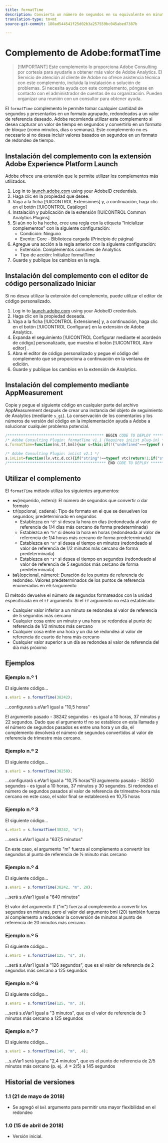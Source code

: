 ```yaml
---
title: formatTime
description: Convierta un número de segundos en su equivalente en minutos, horas, etc.
translation-type: tm+mt
source-git-commit: 180ad544541f25d02b3a257559bc045abed7387b

---
```



# Complemento de Adobe:formatTime

> [!IMPORTANT] Este complemento lo proporciona Adobe Consulting por cortesía para ayudarle a obtener más valor de Adobe Analytics. El Servicio de atención al cliente de Adobe no ofrece asistencia técnica con este complemento, incluida la instalación o solución de problemas. Si necesita ayuda con este complemento, póngase en contacto con el administrador de cuentas de su organización. Pueden organizar una reunión con un consultor para obtener ayuda.

El `formatTime` complemento le permite tomar cualquier cantidad de segundos y presentarlos en un formato agrupado, redondeados a un valor de referencia deseado. Adobe recomienda utilizar este complemento si desea capturar un valor de tiempo en segundos y convertirlo en un formato de bloque (como minutos, días o semanas). Este complemento no es necesario si no desea incluir valores basados en segundos en un formato de redondeo de tiempo.

## Instalación del complemento con la extensión Adobe Experience Platform Launch

Adobe ofrece una extensión que le permite utilizar los complementos más utilizados.

1. Log in to [launch.adobe.com](https://launch.adobe.com) using your AdobeID credentials.
1. Haga clic en la propiedad que desee.
1. Vaya a la ficha [!UICONTROL Extensiones] y, a continuación, haga clic en el botón [!UICONTROL Catálogo]
1. Instalación y publicación de la extensión [!UICONTROL Common Analytics Plugins]
1. Si aún no lo ha hecho, cree una regla con la etiqueta &quot;Inicializar complementos&quot; con la siguiente configuración:
   * Condición: Ninguno
   * Evento: Core - Biblioteca cargada (Principio de página)
1. Agregue una acción a la regla anterior con la siguiente configuración:
   * Extensión: Complementos comunes de Analytics
   * Tipo de acción: Initialize formatTime
1. Guarde y publique los cambios en la regla.

## Instalación del complemento con el editor de código personalizado Iniciar

Si no desea utilizar la extensión del complemento, puede utilizar el editor de código personalizado.

1. Log in to [launch.adobe.com](https://launch.adobe.com) using your AdobeID credentials.
1. Haga clic en la propiedad deseada.
1. Vaya a la ficha [!UICONTROL Extensiones] y, a continuación, haga clic en el botón [!UICONTROL Configurar] en la extensión de Adobe Analytics.
1. Expanda el seguimiento [!UICONTROL Configurar mediante el acordeón de código] personalizado, que muestra el botón [!UICONTROL Abrir editor] .
1. Abra el editor de código personalizado y pegue el código del complemento que se proporciona a continuación en la ventana de edición.
1. Guarde y publique los cambios en la extensión de Analytics.

## Instalación del complemento mediante AppMeasurement

Copie y pegue el siguiente código en cualquier parte del archivo AppMeasurement después de crear una instancia del objeto de seguimiento de Analytics (mediante `s_gi`). La conservación de los comentarios y los números de versión del código en la implementación ayuda a Adobe a solucionar cualquier problema potencial.

```js
/******************************************* BEGIN CODE TO DEPLOY *******************************************/
/* Adobe Consulting Plugin: formatTime v1.1 (Requires inList plug-in) */
s.formatTime=function(ns,tf,bml){var s=this;if(!("undefined"===typeof ns||isNaN(ns)||0>Number(ns))){if("string"===typeof tf&&"d"===tf||("string"!==typeof tf||!s.inList("h,m,s",tf))&&86400<=ns){tf=86400;var d="days";bml=isNaN(bml)?1:tf/(bml*tf)} else"string"===typeof tf&&"h"===tf||("string"!==typeof tf||!s.inList("m,s",tf))&&3600<=ns?(tf=3600,d="hours", bml=isNaN(bml)?4: tf/(bml*tf)):"string"===typeof tf&&"m"===tf||("string"!==typeof tf||!s.inList("s",tf))&&60<=ns?(tf=60,d="minutes",bml=isNaN(bml)?2: tf/(bml*tf)):(tf=1,d="seconds",bml=isNaN(bml)?.2:tf/bml);ns=Math.round(ns*bml/tf)/bml+" "+d;0===ns.indexOf("1 ")&&(ns=ns.substring(0, ns.length-1));return ns}};

/* Adobe Consulting Plugin: inList v2.1 */
s.inList=function(lv,vtc,d,cc){if("string"!==typeof vtc)return!1;if("string"===typeof lv)lv=lv.split(d||",");else if("object"!== typeof lv)return!1;d=0;for(var e=lv.length;d<e;d++)if(1==cc&&vtc===lv[d]||vtc.toLowerCase()===lv[d].toLowerCase())return!0;return!1};
/******************************************** END CODE TO DEPLOY ********************************************/
```

## Utilizar el complemento

El `formatTime` método utiliza los siguientes argumentos:

* **`ns`**(requerido, entero): El número de segundos que convertir o dar formato
* **`tf`**(opcional, cadena): Tipo de formato en el que se devuelven los segundos; predeterminado en segundos
   * Establezca en `"d"` si desea la hora en días (redondeada al valor de referencia de 1/4 días más cercano de forma predeterminada)
   * Establezca en `"h"` si desea la hora en horas (redondeada al valor de referencia de 1/4 horas más cercano de forma predeterminada)
   * Establezca en `"m"` si desea el tiempo en minutos (redondeado al valor de referencia de 1/2 minutos más cercano de forma predeterminada)
   * Establezca en `"s"` si desea el tiempo en segundos (redondeado al valor de referencia de 5 segundos más cercano de forma predeterminada)
* **`bml`**(opcional, número): Duración de los puntos de referencia de redondeo. Valores predeterminados de los puntos de referencia enumerados en el`tf`argumento

El método devuelve el número de segundos formateados con la unidad especificada en el `tf` argumento. Si el `tf` argumento no está establecido:

* Cualquier valor inferior a un minuto se redondea al valor de referencia de 5 segundos más cercano
* Cualquier cosa entre un minuto y una hora se redondea al punto de referencia de 1/2 minutos más cercano
* Cualquier cosa entre una hora y un día se redondea al valor de referencia de cuarto de hora más cercano
* Cualquier valor superior a un día se redondea al valor de referencia del día más próximo

## Ejemplos

### Ejemplo n.º 1

El siguiente código...

```js
s.eVar1 = s.formatTime(38242);
```

...configurará s.eVar1 igual a &quot;10,5 horas&quot;

El argumento pasado - 38242 segundos - es igual a 10 horas, 37 minutos y 22 segundos.  Dado que el argumento tf no se establece en esta llamada y el número de segundos pasados es entre una hora y un día, el complemento devolverá el número de segundos convertidos al valor de referencia de trimestre más cercano.

### Ejemplo n.º 2

El siguiente código...

```js
s.eVar1 = s.formatTime(38250);
```

...configurará s.eVar1 igual a &quot;10,75 horas&quot;El argumento pasado - 38250 segundos - es igual a 10 horas, 37 minutos y 30 segundos.  Si redondea el número de segundos pasados al valor de referencia de trimestre-hora más cercano en este caso, el valor final se establecerá en 10,75 horas

### Ejemplo n.º 3

El siguiente código...

```js
s.eVar1 = s.formatTime(38242, "m");
```

...será s.eVar1 igual a &quot;637,5 minutos&quot;

En este caso, el argumento &quot;m&quot; fuerza al complemento a convertir los segundos al punto de referencia de ½ minuto más cercano

### Ejemplo n.º 4

El siguiente código...

```js
s.eVar1 = s.formatTime(38242, "m", 20);
```

...será s.eVar1 igual a &quot;640 minutos&quot;

El valor del argumento tf (&quot;m&quot;) fuerza al complemento a convertir los segundos en minutos, pero el valor del argumento bml (20) también fuerza al complemento a redondear la conversión de minutos al punto de referencia de 20 minutos más cercano.

### Ejemplo n.º 5

El siguiente código...

```js
s.eVar1 = s.formatTime(125, "s", 2);
```

...será s.eVar1 igual a &quot;126 segundos&quot;, que es el valor de referencia de 2 segundos más cercano a 125 segundos

### Ejemplo n.º 6

El siguiente código...

```js
s.eVar1 = s.formatTime(125, "m", 3);
```

...será s.eVar1 igual a &quot;3 minutos&quot;, que es el valor de referencia de 3 minutos más cercano a 125 segundos

### Ejemplo n.º 7

El siguiente código...

```js
s.eVar1 = s.formatTime(145, "m", .4);
```

...s.eVar1 será igual a &quot;2,4 minutos&quot;, que es el punto de referencia de 2/5 minutos más cercano (p. ej. .4 = 2/5) a 145 segundos

## Historial de versiones

### 1.1 (21 de mayo de 2018)

* Se agregó el `bml` argumento para permitir una mayor flexibilidad en el redondeo

### 1.0 (15 de abril de 2018)

* Versión inicial.
